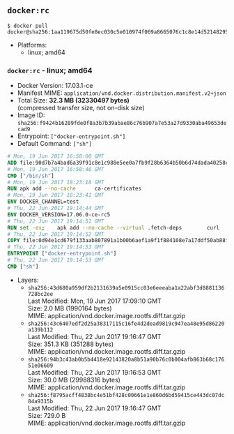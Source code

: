 ## `docker:rc`

```console
$ docker pull docker@sha256:1aa119675d50fe8ec030c5e010974f069a8665076c1c8e14d52148295aa94134
```

-	Platforms:
	-	linux; amd64

### `docker:rc` - linux; amd64

-	Docker Version: 17.03.1-ce
-	Manifest MIME: `application/vnd.docker.distribution.manifest.v2+json`
-	Total Size: **32.3 MB (32330497 bytes)**  
	(compressed transfer size, not on-disk size)
-	Image ID: `sha256:f9424b16289fde0f8a3b7b39abae86c76b907a7e53a27d9330aba49653decad9`
-	Entrypoint: `["docker-entrypoint.sh"]`
-	Default Command: `["sh"]`

```dockerfile
# Mon, 19 Jun 2017 16:58:00 GMT
ADD file:90d7b7a4bad6a39f91c8e1c988e5ee0a7fb9f28b6364b50b6d74dada40258cca in / 
# Mon, 19 Jun 2017 16:58:46 GMT
CMD ["/bin/sh"]
# Mon, 19 Jun 2017 18:23:18 GMT
RUN apk add --no-cache 		ca-certificates
# Mon, 19 Jun 2017 18:23:41 GMT
ENV DOCKER_CHANNEL=test
# Thu, 22 Jun 2017 19:14:44 GMT
ENV DOCKER_VERSION=17.06.0-ce-rc5
# Thu, 22 Jun 2017 19:14:51 GMT
RUN set -ex; 	apk add --no-cache --virtual .fetch-deps 		curl 		tar 	; 		apkArch="$(apk --print-arch)"; 	case "$apkArch" in 		x86_64) dockerArch='x86_64' ;; 		s390x) dockerArch='s390x' ;; 		*) echo >&2 "error: unsupported architecture ($apkArch)"; exit 1 ;;	esac; 		if ! curl -fL -o docker.tgz "https://download.docker.com/linux/static/${DOCKER_CHANNEL}/${dockerArch}/docker-${DOCKER_VERSION}.tgz"; then 		echo >&2 "error: failed to download 'docker-${DOCKER_VERSION}' from '${DOCKER_CHANNEL}' for '${dockerArch}'"; 		exit 1; 	fi; 		tar --extract 		--file docker.tgz 		--strip-components 1 		--directory /usr/local/bin/ 	; 	rm docker.tgz; 		apk del .fetch-deps; 		dockerd -v; 	docker -v
# Thu, 22 Jun 2017 19:14:52 GMT
COPY file:0d94e1cd679f133aab807891a1b00b6aef1a9f1f884108e7a17ddf50ab88f1fb in /usr/local/bin/ 
# Thu, 22 Jun 2017 19:14:53 GMT
ENTRYPOINT ["docker-entrypoint.sh"]
# Thu, 22 Jun 2017 19:14:53 GMT
CMD ["sh"]
```

-	Layers:
	-	`sha256:43d680a959df2b2131639a5e0915cc03e6eeeaba1a22abf3d8881136728bc2ee`  
		Last Modified: Mon, 19 Jun 2017 17:09:10 GMT  
		Size: 2.0 MB (1990164 bytes)  
		MIME: application/vnd.docker.image.rootfs.diff.tar.gzip
	-	`sha256:43c6407edf2d25a38317115c16fe4d2dead9819c947ea48e95d86220a139b112`  
		Last Modified: Thu, 22 Jun 2017 19:16:47 GMT  
		Size: 351.3 KB (351288 bytes)  
		MIME: application/vnd.docker.image.rootfs.diff.tar.gzip
	-	`sha256:94b3c43ab0b5b4418e92143820a8b51a90b76c0b004afb863b68c17651e06609`  
		Last Modified: Thu, 22 Jun 2017 19:16:53 GMT  
		Size: 30.0 MB (29988316 bytes)  
		MIME: application/vnd.docker.image.rootfs.diff.tar.gzip
	-	`sha256:f8795acff4838bc4e51bf428c00661e1e860d6bd59415ce443dc07dc84a9315b`  
		Last Modified: Thu, 22 Jun 2017 19:16:47 GMT  
		Size: 729.0 B  
		MIME: application/vnd.docker.image.rootfs.diff.tar.gzip
